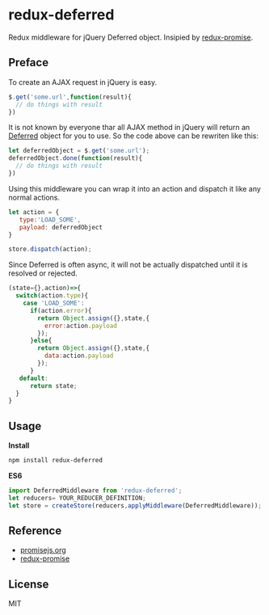 # redux-deferred
Redux middleware for jQuery Deferred object. Insipied by [redux-promise](https://github.com/acdlite/redux-promise).

## Preface

To create an AJAX request in jQuery is easy.

```js
$.get('some.url',function(result){
  // do things with result
})
```

It is not known by everyone thar all AJAX method in jQuery will return an [Deferred](http://api.jquery.com/category/deferred-object/)
 object for you to use. So the code above can be rewriten like this:

```js
let deferredObject = $.get('some.url');
deferredObject.done(function(result){
  // do things with result
})
```

Using this middleware you can wrap it into an action and dispatch it like any normal actions.

```js
let action = {
   type:'LOAD_SOME',
   payload: deferredObject
}

store.dispatch(action);
```

Since Deferred is often async, it will not be actually dispatched until it is resolved or rejected.

```js
(state={},action)=>{
  switch(action.type){
    case 'LOAD_SOME':
      if(action.error){
        return Object.assign({},state,{
          error:action.payload
        });
      }else{
        return Object.assign({},state,{
          data:action.payload
        });
      }
   default:
      return state;
  }
}
```

## Usage

**Install**
```sh
npm install redux-deferred
```
**ES6**

```js
import DeferredMiddleware from 'redux-deferred';
let reducers= YOUR_REDUCER_DEFINITION;
let store = createStore(reducers,applyMiddleware(DeferredMiddleware));
```

## Reference

- [promisejs.org](https://www.promisejs.org/)
- [redux-promise](https://github.com/acdlite/redux-promise)

## License

MIT
